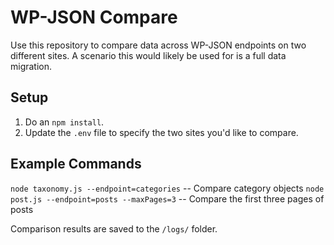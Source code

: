 # WP-JSON Compare

Use this repository to compare data across WP-JSON endpoints on two different sites. A scenario this would likely be used for is a full data migration.

## Setup

1. Do an `npm install`.
2. Update the `.env` file to specify the two sites you'd like to compare.

## Example Commands

`node taxonomy.js --endpoint=categories` -- Compare category objects
`node post.js --endpoint=posts --maxPages=3` -- Compare the first three pages of posts

Comparison results are saved to the `/logs/` folder.